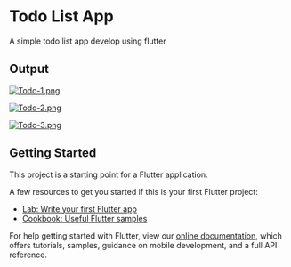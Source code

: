 # Todo List App 

A simple todo list app develop using flutter

## Output

[![Todo-1.png](https://i.postimg.cc/fTGtT2ht/Todo-1.png)](https://postimg.cc/gnKkgKjm)

[![Todo-2.png](https://i.postimg.cc/yYc994jX/Todo-2.png)](https://postimg.cc/8jkjQYqj)

[![Todo-3.png](https://i.postimg.cc/bwPn9CFX/Todo-3.png)](https://postimg.cc/ZCf0TcSj)

## Getting Started

This project is a starting point for a Flutter application.

A few resources to get you started if this is your first Flutter project:

- [Lab: Write your first Flutter app](https://flutter.dev/docs/get-started/codelab)
- [Cookbook: Useful Flutter samples](https://flutter.dev/docs/cookbook)

For help getting started with Flutter, view our
[online documentation](https://flutter.dev/docs), which offers tutorials,
samples, guidance on mobile development, and a full API reference.
